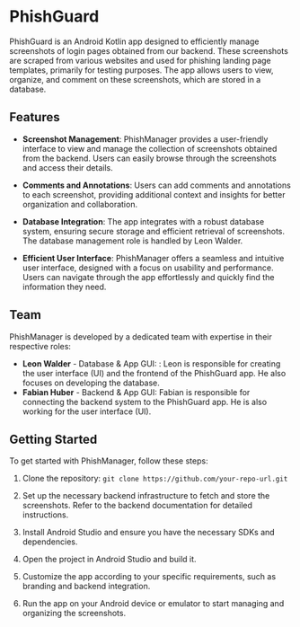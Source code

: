 # PhishGuard

PhishGuard is an Android Kotlin app designed to efficiently manage screenshots of login pages obtained from our backend. These screenshots are scraped from various websites and used for phishing landing page templates, primarily for testing purposes. The app allows users to view, organize, and comment on these screenshots, which are stored in a database.

## Features

- **Screenshot Management**: PhishManager provides a user-friendly interface to view and manage the collection of screenshots obtained from the backend. Users can easily browse through the screenshots and access their details.

- **Comments and Annotations**: Users can add comments and annotations to each screenshot, providing additional context and insights for better organization and collaboration.

- **Database Integration**: The app integrates with a robust database system, ensuring secure storage and efficient retrieval of screenshots. The database management role is handled by Leon Walder.

- **Efficient User Interface**: PhishManager offers a seamless and intuitive user interface, designed with a focus on usability and performance. Users can navigate through the app effortlessly and quickly find the information they need.

## Team

PhishManager is developed by a dedicated team with expertise in their respective roles:

- **Leon Walder** - Database & App GUI: : Leon is responsible for creating the user interface (UI) and the frontend of the PhishGuard app. He also focuses on developing the database.
- **Fabian Huber** - Backend & App GUI: Fabian is responsible for connecting the backend system to the PhishGuard app. He is also working for the user interface (UI).
## Getting Started

To get started with PhishManager, follow these steps:

1. Clone the repository: `git clone https://github.com/your-repo-url.git`

2. Set up the necessary backend infrastructure to fetch and store the screenshots. Refer to the backend documentation for detailed instructions.

3. Install Android Studio and ensure you have the necessary SDKs and dependencies.

4. Open the project in Android Studio and build it.

5. Customize the app according to your specific requirements, such as branding and backend integration.

6. Run the app on your Android device or emulator to start managing and organizing the screenshots.


